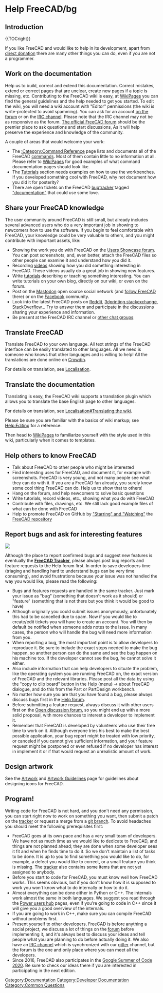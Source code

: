 # Help FreeCAD/bg



## Introduction


{{TOCright}}

If you like FreeCAD and would like to help in its development, apart from [direct donation](Donate.md) there are many other things you can do, even if you are not a programmer.

## Work on the documentation 

Help us to build, correct and extend this documentation. Correct mistakes, extend or correct pages that are unclear, create new pages if a topic is missing, etc. Contributing to the FreeCAD wiki is easy, at [WikiPages](WikiPages.md) you can find the general guidelines and the help needed to get you started. To edit the wiki, you will need a wiki account with \"Editor\" permissions (the wiki is write-protected to avoid spamming). You can ask for an account [on the forum](http://forum.freecadweb.org/viewtopic.php?f=21&t=6830) or on the [IRC channel](https://wiki.freecadweb.org/Help#Chat). Please note that the IRC channel may not be as responsive as the forum. [The official FreeCAD forum](https://forum.freecadweb.org) should be the premier place to ask questions and start discussions, As it will help preserve the experience and knowledge of the community.

A couple of areas that would welcome your work:

-   The [:Category:Command Reference](:Category:Command_Reference.md) page lists and documents all of the FreeCAD [commands](command.md). Most of them contain little to no information at all. Please refer to [WikiPages](WikiPages.md) for good examples of what command documentation pages should look like.
-   The [Tutorials](Tutorials.md) section needs examples on how to use the workbenches. If you developed something cool with FreeCAD, why not document how you did it for posterity?
-   There are open tickets on the FreeCAD [bugtracker](bugtracker.md) tagged [\"documentation\"](https://freecadweb.org/tracker/search.php?tag_string=documentation) that could use some love.

## Share your FreeCAD knowledge 

The user community around FreeCAD is still small, but already includes several advanced users who do a very important job in showing to newcomers how to use the software. If you begin to feel comfortable with FreeCAD, your knowledge could be very valuable to others, and you might contribute with important assets, like:

-   Showing the work you do with FreeCAD on the [Users Showcase forum](http://forum.freecadweb.org/viewforum.php?f=24). You can post screenshots, and, even better, attach the FreeCAD files so other people can examine it and understand how you did it.
-   Recording [videos](http://www.youtube.com/user/FreeCADNews) showing how you did something interesting in FreeCAD. These videos usually do a great job in showing new features.
-   Write [tutorials](http://freecad-tutorial.blogspot.com/) describing or teaching something interesting. You can write tutorials on your own blog, directly on our wiki, or even on the forum.
-   Post on the [Mastodon](https://joinmastodon.org/) open source social network (and [follow FreeCAD](https://fosstodon.org/@FreeCAD) there) or on the [Facebook](https://www.facebook.com/groups/416491481766626) community.
-   Look into the latest FreeCAD posts on [Reddit](https://www.reddit.com/search/?q=freecad&type=link&sort=new), [3dprinting.stackexchange](https://3dprinting.stackexchange.com/search?tab=newest&q=freecad), [StackOverflow](https://stackoverflow.com/search?q=freecad)\... Try to answer them and participate in the discussions sharing your experience and information.
-   Be present at the FreeCAD IRC channel or [other chat groups](https://www.freecadweb.org/wiki/Help#Chat)

## Translate FreeCAD 

Translate FreeCAD to your own language. All text strings of the FreeCAD interface can be easily translated to other languages. All we need is someone who knows that other languages and is willing to help! All the translations are done online on [Crowdin](http://crowdin.net/project/freecad).

For details on translation, see [Localisation](Localisation.md).

## Translate the documentation 

Translating is easy, the FreeCAD wiki supports a translation plugin which allows you to translate the base English page to other languages.

For details on translation, see [Localisation\#Translating the wiki](Localisation#Translating_the_wiki.md).

Please be sure you are familiar with the basics of wiki markup; see [Help:Editing](Help:Editing.md) for a reference.

Then head to [WikiPages](WikiPages.md) to familiarize yourself with the style used in this wiki, particularly when it comes to templates.

## Help others to know FreeCAD 

-   Talk about FreeCAD to other people who might be interested
-   Find interesting uses for FreeCAD, and document it, for example with screenshots. FreeCAD is very young, and not many people see what they can do with it. If you are a FreeCAD fan already, you surely know some cool thing FreeCAD can do. Help us to show that to others!
-   Hang on the forum, and help newcomers to solve basic questions
-   Write tutorials, record videos, etc., showing what you do with FreeCAD
-   Contribute with files, drawings, etc. We still lack good example files of what can be done with FreeCAD
-   Help to promote FreeCAD on GitHub by [\"Starring\" and \"Watching\"](https://help.github.com/articles/be-social/#watch-a-project) the [FreeCAD repository](https://github.com/FreeCAD/FreeCAD)

## Report bugs and ask for interesting features 

![](images/Bugreport-workflow.png )

Although the place to report confirmed bugs and suggest new features is eventually the **[FreeCAD Tracker](tracker.md)**, please always post bug reports and feature requests to the Help forum first. In order to save developers time (triaging and handling hard to understand bugs can be very time consuming), and avoid frustrations because your issue was not handled the way you would like, please read the following:

-   Bugs and features requests are handled in the same tracker. Just mark your issue as \"bug\" (something that doesn\'t work as it should) or \"feature\" (something that is not there but you think it would be good to have)
-   Although originally you could submit issues anonymously, unfortunately this had to be cancelled due to spam. Now if you would like to create/edit tickets you will have to create an account. You will then by default be notified when someone adds notes to the issue. In many cases, the person who will handle the bug will need more information from you.
-   When reporting a bug, the most important point is to allow developers to reproduce it. Be sure to include the exact steps needed to make the bug happen, so another person can do the same and see the bug happen on his machine too. If the developer cannot see the bug, he cannot solve it either.
-   Also include information that can help developers to situate the problem, like the operating system you are running FreeCAD on, the exact version of FreeCAD and the relevant libraries. Please post all the data by using the \"copy to clip board\" button in the Help (menu) → about FreeCAD dialogue, and do this from the Part or PartDesign workbench.
-   No matter how sure you are that you have found a bug, please always discuss bugs first in the [Help forum](http://forum.freecadweb.org/viewforum.php?f=3).
-   Before submitting a feature request, always discuss it with other users first on the [Open discussion forum](http://forum.freecadweb.org/viewforum.php?f=8), so you might end up with a more solid proposal, with more chances to interest a developer to implement it.
-   Remember that FreeCAD is developed by volunteers who use their free time to work on it. Although everyone tries his best to make the best possible application, your bug report might be treated with low priority, or canceled if you cannot give sufficient information, and your feature request might be postponed or even refused if no developer has interest in implement it or if that would request an unrealistic amount of work.

## Design artwork 

See the [Artwork](Artwork.md) and [Artwork Guidelines](Artwork_Guidelines.md) page for guidelines about designing icons for FreeCAD.

## Program!

Writing code for FreeCAD is not hard, and you don\'t need any permission, you can start right now to work on something you want, then submit a patch on the [tracker](http://www.freecadweb.org/tracker) or request a merge from a [git branch](https://github.com/FreeCAD). To avoid headaches you should meet the following prerequisites first:

-   FreeCAD goes at its own pace and has a very small team of developers. We have not as much time as we would like to dedicate to FreeCAD, and things are not planned ahead; they are done when some developer sees it fit and when he finds time to do it. So we don\'t maintain a list of tasks to be done. It is up to you to find something you would like to do, for example, a defect you would like to correct, or a small feature you think is missing. The [tracker](http://www.freecadweb.org/tracker) also contains some items that are not yet assigned to anybody.
-   Before you start to code for FreeCAD, you must know well how FreeCAD works. This seems obvious, but if you don\'t know how it is supposed to work you won\'t know what to do internally or how to do it.
-   Almost everything can be done either in Python or C++. The internals work almost the same in both languages. We suggest you read through the [Power users hub](Power_users_hub.md) pages, even if you\'re going to code in C++ since it will give you a good overview of the internals.
-   If you are going to work in C++, make sure you can compile FreeCAD without problems first.
-   Present yourself to other developers. FreeCAD is before anything a social project, we discuss a lot of things on the [forum](http://forum.freecadweb.org) before implementing it, and it\'s always best to discuss your ideas and tell people what you are planning to do before actually doing it. We also have an [IRC channel](irc://chat.freenode.net/freecad) which is synchronized with our [gitter](https://gitter.im/FreeCAD/FreeCAD) channel, but the forum is the one and only place where you can meet all the developers.
-   Since 2016, FreeCAD also participates in the [Google Summer of Code 2020](Google_Summer_of_Code_2020.md). Be sure to check our ideas there if you are interested in participating in the next edition.




[Category:Documentation](Category:Documentation.md) [Category:Developer Documentation](Category:Developer_Documentation.md) [Category:Common Questions](Category:Common_Questions.md)
